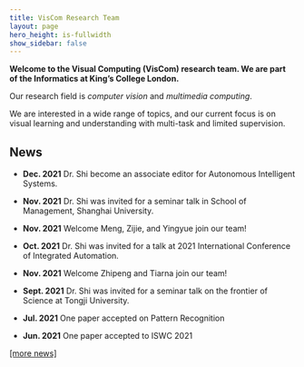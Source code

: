 ```yaml
---
title: VisCom Research Team 
layout: page
hero_height: is-fullwidth
show_sidebar: false
---
```

**Welcome to the Visual Computing (VisCom) research team. We are part of the Informatics at King’s College London.**

Our research field is *computer vision* and *multimedia computing*.

We are interested in a wide range of topics, and our current focus is on 
visual learning and understanding with multi-task and limited supervision. 



## News

- **Dec. 2021**  Dr. Shi become an associate editor for Autonomous Intelligent Systems.
- **Nov. 2021**  Dr. Shi was invited for a seminar talk in School of Management, Shanghai University.


- **Nov. 2021** Welcome Meng, Zijie, and Yingyue join our team!
- **Oct. 2021** Dr. Shi was invited for a talk at 2021 International Conference of Integrated Automation. 
- **Nov. 2021** Welcome Zhipeng and Tiarna join our team!
- **Sept. 2021** Dr. Shi was invited for a seminar talk on the frontier of Science at Tongji University. 
- **Jul. 2021** One paper accepted on Pattern Recognition
- **Jun. 2021** One paper accepted to ISWC 2021

[[more news]]()
